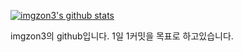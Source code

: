 [![imgzon3's github stats](https://github-readme-stats.vercel.app/api?username=imgzon3)](https://github.com/anuraghazra/github-readme-stats)

imgzon3의 github입니다.
1일 1커밋을 목표로 하고있습니다.

<!---
imgzon3/imgzon3 is a ✨ special ✨ repository because its `README.md` (this file) appears on your GitHub profile.
You can click the Preview link to take a look at your changes.
--->
